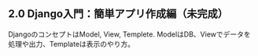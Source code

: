 ## 2.0 Django入門：簡単アプリ作成編（未完成）

DjangoのコンセプトはModel, View, Templete. ModelはDB、Viewでデータを処理や出力、Templateは表示のやり方。